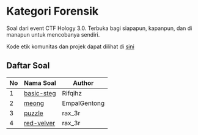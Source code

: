 # Kategori Forensik

Soal dari event CTF Hology 3.0. Terbuka bagi siapapun, kapanpun, dan di manapun untuk mencobanya sendiri.

Kode etik komunitas dan projek dapat dilihat di [sini](../CODE_OF_CONDUCT.md)

## Daftar Soal
| No  | Nama Soal                          | Author       |
| --- | ---------------------------------- | ------------ |
| 1   | [basic-steg](basic-steg/README.md) | Rifqihz      |
| 2   | [meong](meong/README.md)           | EmpalGentong |
| 3   | [puzzle](puzzle/README.md)         | rax_3r       |
| 4   | [red-velver](red-velvet/README.md) | rax_3r       |
